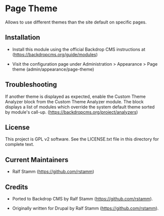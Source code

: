 
Page Theme
==========

Allows to use different themes than the site default on specific pages.

Installation
------------

- Install this module using the official Backdrop CMS instructions at
  (https://backdropcms.org/guide/modules)

- Visit the configuration page under Administration > Appearance > Page theme
  (admin/appearance/page-theme)

Troubleshooting
---------------

If another theme is displayed as expected, enable the Custom Theme Analyzer
block from the Custom Theme Analyzer module. The block displays a list of
modules which override the system default theme sorted by module's call-up.
(https://backdropcms.org/project/analyzers)

License
-------

This project is GPL v2 software. See the LICENSE.txt file in this directory for
complete text.

Current Maintainers
-------------------

- Ralf Stamm (https://github.com/rstamm)

Credits
-------

- Ported to Backdrop CMS by Ralf Stamm (https://github.com/rstamm).

- Originally written for Drupal by Ralf Stamm (https://github.com/rstamm).
